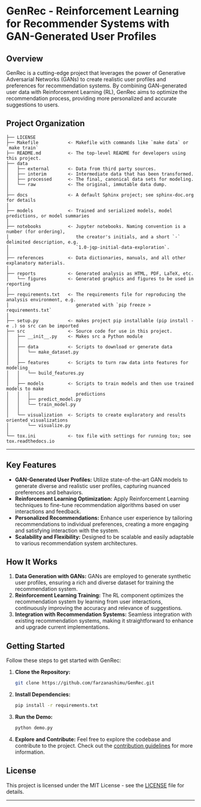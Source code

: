 # GenRec - Reinforcement Learning for Recommender Systems with GAN-Generated User Profiles

## Overview
GenRec is a cutting-edge project that leverages the power of Generative Adversarial Networks (GANs) to create realistic user profiles and preferences for recommendation systems. By combining GAN-generated user data with Reinforcement Learning (RL), GenRec aims to optimize the recommendation process, providing more personalized and accurate suggestions to users.

Project Organization
------------

    ├── LICENSE
    ├── Makefile           <- Makefile with commands like `make data` or `make train`
    ├── README.md          <- The top-level README for developers using this project.
    ├── data
    │   ├── external       <- Data from third party sources.
    │   ├── interim        <- Intermediate data that has been transformed.
    │   ├── processed      <- The final, canonical data sets for modeling.
    │   └── raw            <- The original, immutable data dump.
    │
    ├── docs               <- A default Sphinx project; see sphinx-doc.org for details
    │
    ├── models             <- Trained and serialized models, model predictions, or model summaries
    │
    ├── notebooks          <- Jupyter notebooks. Naming convention is a number (for ordering),
    │                         the creator's initials, and a short `-` delimited description, e.g.
    │                         `1.0-jqp-initial-data-exploration`.
    │
    ├── references         <- Data dictionaries, manuals, and all other explanatory materials.
    │
    ├── reports            <- Generated analysis as HTML, PDF, LaTeX, etc.
    │   └── figures        <- Generated graphics and figures to be used in reporting
    │
    ├── requirements.txt   <- The requirements file for reproducing the analysis environment, e.g.
    │                         generated with `pip freeze > requirements.txt`
    │
    ├── setup.py           <- makes project pip installable (pip install -e .) so src can be imported
    ├── src                <- Source code for use in this project.
    │   ├── __init__.py    <- Makes src a Python module
    │   │
    │   ├── data           <- Scripts to download or generate data
    │   │   └── make_dataset.py
    │   │
    │   ├── features       <- Scripts to turn raw data into features for modeling
    │   │   └── build_features.py
    │   │
    │   ├── models         <- Scripts to train models and then use trained models to make
    │   │   │                 predictions
    │   │   ├── predict_model.py
    │   │   └── train_model.py
    │   │
    │   └── visualization  <- Scripts to create exploratory and results oriented visualizations
    │       └── visualize.py
    │
    └── tox.ini            <- tox file with settings for running tox; see tox.readthedocs.io


--------


## Key Features
- **GAN-Generated User Profiles:** Utilize state-of-the-art GAN models to generate diverse and realistic user profiles, capturing nuanced preferences and behaviors.
- **Reinforcement Learning Optimization:** Apply Reinforcement Learning techniques to fine-tune recommendation algorithms based on user interactions and feedback.
- **Personalized Recommendations:** Enhance user experience by tailoring recommendations to individual preferences, creating a more engaging and satisfying interaction with the system.
- **Scalability and Flexibility:** Designed to be scalable and easily adaptable to various recommendation system architectures.

## How It Works
1. **Data Generation with GANs:** GANs are employed to generate synthetic user profiles, ensuring a rich and diverse dataset for training the recommendation system.
2. **Reinforcement Learning Training:** The RL component optimizes the recommendation system by learning from user interactions, continuously improving the accuracy and relevance of suggestions.
3. **Integration with Recommendation Systems:** Seamless integration with existing recommendation systems, making it straightforward to enhance and upgrade current implementations.

## Getting Started
Follow these steps to get started with GenRec:

1. **Clone the Repository:**
    ```bash
    git clone https://github.com/farzanashimu/GenRec.git
    ```

2. **Install Dependencies:**
    ```bash
    pip install -r requirements.txt
    ```

3. **Run the Demo:**
    ```bash
    python demo.py
    ```

4. **Explore and Contribute:**
    Feel free to explore the codebase and contribute to the project. Check out the [contribution guidelines](CONTRIBUTING.md) for more information.


## License
This project is licensed under the MIT License - see the [LICENSE](LICENSE) file for details.

---

